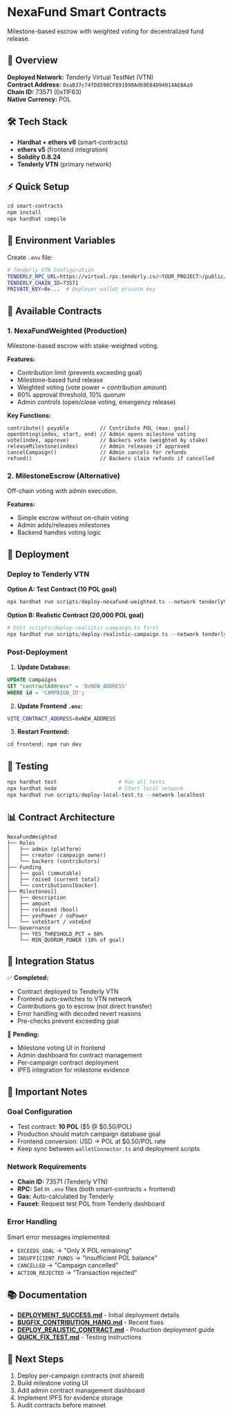# NexaFund Smart Contracts

Milestone-based escrow with weighted voting for decentralized fund release.

## 🎯 Overview

**Deployed Network:** Tenderly Virtual TestNet (VTN)  
**Contract Address:** `0xaB37c74fD8598CF891990Ad69E84D94014AE8Aa9`  
**Chain ID:** 73571 (0x11F63)  
**Native Currency:** POL

## 🛠️ Tech Stack

- **Hardhat + ethers v6** (smart-contracts)
- **ethers v5** (frontend integration)
- **Solidity 0.8.24**
- **Tenderly VTN** (primary network)

## ⚡ Quick Setup

```powershell
cd smart-contracts
npm install
npx hardhat compile
```

## 🔐 Environment Variables

Create `.env` file:

```bash
# Tenderly VTN Configuration
TENDERLY_RPC_URL=https://virtual.rpc.tenderly.co/<YOUR_PROJECT>/public/nexa-vtn
TENDERLY_CHAIN_ID=73571
PRIVATE_KEY=0x...  # Deployer wallet private key
```

## 📜 Available Contracts

### 1. **NexaFundWeighted** (Production)
Milestone-based escrow with stake-weighted voting.

**Features:**
- Contribution limit (prevents exceeding goal)
- Milestone-based fund release
- Weighted voting (vote power = contribution amount)
- 60% approval threshold, 10% quorum
- Admin controls (open/close voting, emergency release)

**Key Functions:**
```solidity
contribute() payable          // Contribute POL (max: goal)
openVoting(index, start, end) // Admin opens milestone voting
vote(index, approve)          // Backers vote (weighted by stake)
releaseMilestone(index)       // Admin releases if approved
cancelCampaign()              // Admin cancels for refunds
refund()                      // Backers claim refunds if cancelled
```

### 2. **MilestoneEscrow** (Alternative)
Off-chain voting with admin execution.

**Features:**
- Simple escrow without on-chain voting
- Admin adds/releases milestones
- Backend handles voting logic

## 🚀 Deployment

### Deploy to Tenderly VTN

**Option A: Test Contract (10 POL goal)**
```powershell
npx hardhat run scripts/deploy-nexafund-weighted.ts --network tenderlyVTN
```

**Option B: Realistic Contract (20,000 POL goal)**
```powershell
# Edit scripts/deploy-realistic-campaign.ts first
npx hardhat run scripts/deploy-realistic-campaign.ts --network tenderlyVTN
```

### Post-Deployment

1. **Update Database:**
```sql
UPDATE campaigns 
SET "contractAddress" = '0xNEW_ADDRESS' 
WHERE id = 'CAMPAIGN_ID';
```

2. **Update Frontend `.env`:**
```bash
VITE_CONTRACT_ADDRESS=0xNEW_ADDRESS
```

3. **Restart Frontend:**
```powershell
cd frontend; npm run dev
```

## 🧪 Testing

```powershell
npx hardhat test                    # Run all tests
npx hardhat node                    # Start local network
npx hardhat run scripts/deploy-local-test.ts --network localhost
```

## 📊 Contract Architecture

```
NexaFundWeighted
├── Roles
│   ├── admin (platform)
│   ├── creator (campaign owner)
│   └── backers (contributors)
├── Funding
│   ├── goal (immutable)
│   ├── raised (current total)
│   └── contributions[backer]
├── Milestones[]
│   ├── description
│   ├── amount
│   ├── released (bool)
│   ├── yesPower / noPower
│   └── voteStart / voteEnd
└── Governance
    ├── YES_THRESHOLD_PCT = 60%
    └── MIN_QUORUM_POWER (10% of goal)
```

## 🔗 Integration Status

✅ **Completed:**
- Contract deployed to Tenderly VTN
- Frontend auto-switches to VTN network
- Contributions go to escrow (not direct transfer)
- Error handling with decoded revert reasons
- Pre-checks prevent exceeding goal

🚧 **Pending:**
- Milestone voting UI in frontend
- Admin dashboard for contract management
- Per-campaign contract deployment
- IPFS integration for milestone evidence

## 📝 Important Notes

### Goal Configuration
- Test contract: **10 POL** ($5 @ $0.50/POL)
- Production should match campaign database goal
- Frontend conversion: USD → POL at $0.50/POL rate
- Keep sync between `walletConnector.ts` and deployment scripts

### Network Requirements
- **Chain ID:** 73571 (Tenderly VTN)
- **RPC:** Set in `.env` files (both smart-contracts + frontend)
- **Gas:** Auto-calculated by Tenderly
- **Faucet:** Request test POL from Tenderly dashboard

### Error Handling
Smart error messages implemented:
- `EXCEEDS_GOAL` → "Only X POL remaining"
- `INSUFFICIENT_FUNDS` → "Insufficient POL balance"
- `CANCELLED` → "Campaign cancelled"
- `ACTION_REJECTED` → "Transaction rejected"

## 📚 Documentation

- **[DEPLOYMENT_SUCCESS.md](../DEPLOYMENT_SUCCESS.md)** - Initial deployment details
- **[BUGFIX_CONTRIBUTION_HANG.md](../BUGFIX_CONTRIBUTION_HANG.md)** - Recent fixes
- **[DEPLOY_REALISTIC_CONTRACT.md](../DEPLOY_REALISTIC_CONTRACT.md)** - Production deployment guide
- **[QUICK_FIX_TEST.md](../QUICK_FIX_TEST.md)** - Testing instructions

## 🔄 Next Steps

1. Deploy per-campaign contracts (not shared)
2. Build milestone voting UI
3. Add admin contract management dashboard
4. Implement IPFS for evidence storage
5. Audit contracts before mainnet


